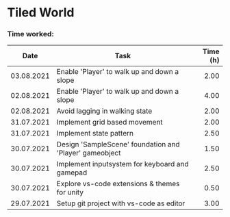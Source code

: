 # Tiled World

### Time worked:

| Date       | Task                                                    | Time (h) |
| ---------- | ------------------------------------------------------- | -------: |
| 03.08.2021 | Enable 'Player' to walk up and down a slope             |     2.00 |
| 02.08.2021 | Enable 'Player' to walk up and down a slope             |     4.00 |
| 02.08.2021 | Avoid lagging in walking state                          |     2.00 |
| 31.07.2021 | Implement grid based movement                           |     2.00 |
| 31.07.2021 | Implement state pattern                                 |     2.50 |
| 30.07.2021 | Design 'SampleScene' foundation and 'Player' gameobject |     1.50 |
| 30.07.2021 | Implement inputsystem for keyboard and gamepad          |     2.50 |
| 30.07.2021 | Explore vs-code extensions & themes for unity           |     0.50 |
| 29.07.2021 | Setup git project with vs-code as editor                |     3.00 |
